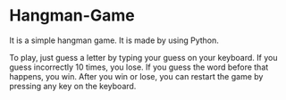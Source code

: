 # Hangman-Game
It is a simple hangman game. It is made by using Python.

To play, just guess a letter by typing your guess on your keyboard. If you guess incorrectly 10 times, you lose. If you guess the word before that happens, you win. After you win or lose, you can restart the game by pressing any key on the keyboard.

